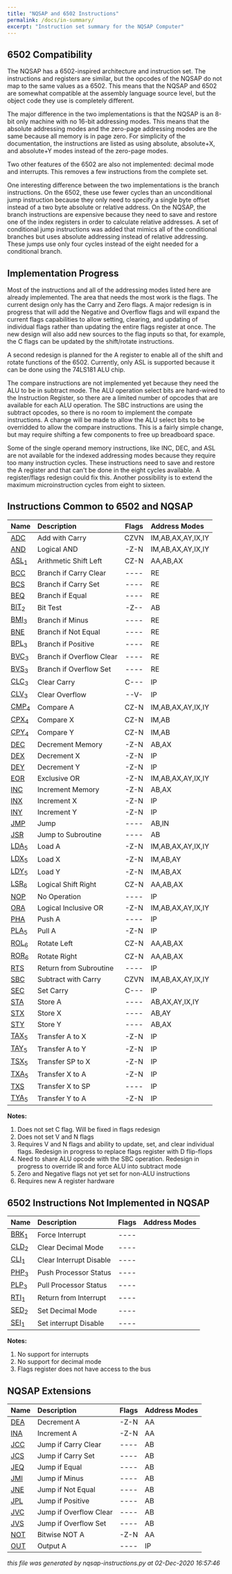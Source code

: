 ```yaml
---
title: "NQSAP and 6502 Instructions"
permalink: /docs/in-summary/
excerpt: "Instruction set summary for the NQSAP Computer"
---
```


## 6502 Compatibility

The NQSAP has a 6502-inspired architecture and instruction set.  The instructions and
registers are similar, but the opcodes of the NQSAP do not map to the same values as
a 6502.  This means that the NQSAP and 6502 are somewhat compatible at the assembly
language source level, but the object code they use is completely different.

The major difference in the two implementations is that the NQSAP is an 8-bit only machine
with no 16-bit addressing modes.  This means that the absolute addressing modes and the
zero-page addressing modes are the same because all memory is in page zero.  For
simplicity of the documentation, the instructions are listed as using absolute,
absolute+X, and absolute+Y modes instead of the zero-page modes.

Two other features of the 6502 are also not implemented: decimal mode and interrupts.
This removes a few instructions from the complete set.

One interesting difference between the two implementations is the branch instructions.
On the 6502, these use fewer cycles than an unconditional jump instruction because they
only need to specify a single byte offset instead of a two byte absolute or relative
address.  On the NQSAP, the branch instructions are expensive because they need to save
and restore one of the index registers in order to calculate relative addresses.  A set
of conditional jump instructions was added that mimics all of the conditional branches
but uses absolute addressing instead of relative addressing.  These jumps use only four
cycles instead of the eight needed for a conditional branch.

## Implementation Progress

Most of the instructions and all of the addressing modes listed here are already
implemented.  The area that needs the most work is the flags.  The current design only has
the Carry and Zero flags.  A major redesign is in progress that will add the Negative and
Overflow flags and will expand the current flags capabilities to allow setting, clearing,
and updating of individual flags rather than updating the entire flags register at once.
The new design will also add new sources to the flag inputs so that, for example, the C
flags can be updated by the shift/rotate instructions.

A second redesign is planned for the A register to enable all of the shift and rotate
functions of the 6502.  Currently, only ASL is supported because it can be done using the
74LS181 ALU chip.

The compare instructions are not implemented yet because they need the ALU to be in
subtract mode.  The ALU operation select bits are hard-wired to the Instruction Register,
so there are a limited number of opcodes that are available for each ALU operation.  The
SBC instructions are using the subtract opcodes, so there is no room to implement the
compate instructions.  A change will be made to allow the ALU select bits to be
overridded to allow the compare instructions.  This is a fairly simple change, but may
require shifting a few components to free up breadboard space.

Some of the single operand memory instructions, like INC, DEC, and ASL are not available
for the indexed addressing modes because they require too many instruction cycles.  These
instructions need to save and restore the A register and that can't be done in the eight
cycles available.  A register/flags redesign could fix this.  Another possibility is to
extend the maximum microinstruction cycles from eight to sixteen.
## Instructions Common to 6502 and NQSAP

|Name|Description|Flags|Address Modes|
|:---|:---|:---:|:---|
|[ADC](../in-details#adc)|Add with Carry|CZVN|IM,AB,AX,AY,IX,IY|
|[AND](../in-details#and)|Logical AND|-Z-N|IM,AB,AX,AY,IX,IY|
|[ASL](../in-details#asl)<sub>1</sub>|Arithmetic Shift Left|CZ-N|AA,AB,AX|
|[BCC](../in-details#bcc)|Branch if Carry Clear|----|RE|
|[BCS](../in-details#bcs)|Branch if Carry Set|----|RE|
|[BEQ](../in-details#beq)|Branch if Equal|----|RE|
|[BIT](../in-details#bit)<sub>2</sub>|Bit Test|-Z--|AB|
|[BMI](../in-details#bmi)<sub>3</sub>|Branch if Minus|----|RE|
|[BNE](../in-details#bne)|Branch if Not Equal|----|RE|
|[BPL](../in-details#bpl)<sub>3</sub>|Branch if Positive|----|RE|
|[BVC](../in-details#bvc)<sub>3</sub>|Branch if Overflow Clear|----|RE|
|[BVS](../in-details#bvs)<sub>3</sub>|Branch if Overflow Set|----|RE|
|[CLC](../in-details#clc)<sub>3</sub>|Clear Carry|C---|IP|
|[CLV](../in-details#clv)<sub>3</sub>|Clear Overflow|--V-|IP|
|[CMP](../in-details#cmp)<sub>4</sub>|Compare A|CZ-N|IM,AB,AX,AY,IX,IY|
|[CPX](../in-details#cpx)<sub>4</sub>|Compare X|CZ-N|IM,AB|
|[CPY](../in-details#cpy)<sub>4</sub>|Compare Y|CZ-N|IM,AB|
|[DEC](../in-details#dec)|Decrement Memory|-Z-N|AB,AX|
|[DEX](../in-details#dex)|Decrement X|-Z-N|IP|
|[DEY](../in-details#dey)|Decrement Y|-Z-N|IP|
|[EOR](../in-details#eor)|Exclusive OR|-Z-N|IM,AB,AX,AY,IX,IY|
|[INC](../in-details#inc)|Increment Memory|-Z-N|AB,AX|
|[INX](../in-details#inx)|Increment X|-Z-N|IP|
|[INY](../in-details#iny)|Increment Y|-Z-N|IP|
|[JMP](../in-details#jmp)|Jump|----|AB,IN|
|[JSR](../in-details#jsr)|Jump to Subroutine|----|AB|
|[LDA](../in-details#lda)<sub>5</sub>|Load A|-Z-N|IM,AB,AX,AY,IX,IY|
|[LDX](../in-details#ldx)<sub>5</sub>|Load X|-Z-N|IM,AB,AY|
|[LDY](../in-details#ldy)<sub>5</sub>|Load Y|-Z-N|IM,AB,AX|
|[LSR](../in-details#lsr)<sub>6</sub>|Logical Shift Right|CZ-N|AA,AB,AX|
|[NOP](../in-details#nop)|No Operation|----|IP|
|[ORA](../in-details#ora)|Logical Inclusive OR|-Z-N|IM,AB,AX,AY,IX,IY|
|[PHA](../in-details#pha)|Push A|----|IP|
|[PLA](../in-details#pla)<sub>5</sub>|Pull A|-Z-N|IP|
|[ROL](../in-details#rol)<sub>6</sub>|Rotate Left|CZ-N|AA,AB,AX|
|[ROR](../in-details#ror)<sub>6</sub>|Rotate Right|CZ-N|AA,AB,AX|
|[RTS](../in-details#rts)|Return from Subroutine|----|IP|
|[SBC](../in-details#sbc)|Subtract with Carry|CZVN|IM,AB,AX,AY,IX,IY|
|[SEC](../in-details#sec)|Set Carry|C---|IP|
|[STA](../in-details#sta)|Store A|----|AB,AX,AY,IX,IY|
|[STX](../in-details#stx)|Store X|----|AB,AY|
|[STY](../in-details#sty)|Store Y|----|AB,AX|
|[TAX](../in-details#tax)<sub>5</sub>|Transfer A to X|-Z-N|IP|
|[TAY](../in-details#tay)<sub>5</sub>|Transfer A to Y|-Z-N|IP|
|[TSX](../in-details#tsx)<sub>5</sub>|Transfer SP to X|-Z-N|IP|
|[TXA](../in-details#txa)<sub>5</sub>|Transfer X to A|-Z-N|IP|
|[TXS](../in-details#txs)|Transfer X to SP|----|IP|
|[TYA](../in-details#tya)<sub>5</sub>|Transfer Y to A|-Z-N|IP|

**Notes:**
1. Does not set C flag.  Will be fixed in flags redesign
1. Does not set V and N flags
1. Requires V and N flags and ability to update, set, and clear individual flags. Redesign in progress to replace flags register with D flip-flops
1. Need to share ALU opcode with the SBC operation.  Redesign in progress to override IR and force ALU into subtract mode
1. Zero and Negative flags not yet set for non-ALU instructions
1. Requires new A register hardware
## 6502 Instructions Not Implemented in NQSAP

|Name|Description|Flags|Address Modes|
|:---|:---|:---:|:---|
|[BRK](../in-details#brk)<sub>1</sub>|Force Interrupt|----||
|[CLD](../in-details#cld)<sub>2</sub>|Clear Decimal Mode|----||
|[CLI](../in-details#cli)<sub>1</sub>|Clear Interrupt Disable|----||
|[PHP](../in-details#php)<sub>3</sub>|Push Processor Status|----||
|[PLP](../in-details#plp)<sub>3</sub>|Pull Processor Status|----||
|[RTI](../in-details#rti)<sub>1</sub>|Return from Interrupt|----||
|[SED](../in-details#sed)<sub>2</sub>|Set Decimal Mode|----||
|[SEI](../in-details#sei)<sub>1</sub>|Set interrupt Disable|----||

**Notes:**
1. No support for interrupts
1. No support for decimal mode
1. Flags register does not have access to the bus
## NQSAP Extensions

|Name|Description|Flags|Address Modes|
|:---|:---|:---:|:---|
|[DEA](../in-details#dea)|Decrement A|-Z-N|AA|
|[INA](../in-details#ina)|Increment A|-Z-N|AA|
|[JCC](../in-details#jcc)|Jump if Carry Clear|----|AB|
|[JCS](../in-details#jcs)|Jump if Carry Set|----|AB|
|[JEQ](../in-details#jeq)|Jump if Equal|----|AB|
|[JMI](../in-details#jmi)|Jump if Minus|----|AB|
|[JNE](../in-details#jne)|Jump if Not Equal|----|AB|
|[JPL](../in-details#jpl)|Jump if Positive|----|AB|
|[JVC](../in-details#jvc)|Jump if Overflow Clear|----|AB|
|[JVS](../in-details#jvs)|Jump if Overflow Set|----|AB|
|[NOT](../in-details#not)|Bitwise NOT A|-Z-N|AA|
|[OUT](../in-details#out)|Output A|----|IP|


*this file was generated by nqsap-instructions.py at 02-Dec-2020 16:57:46*
